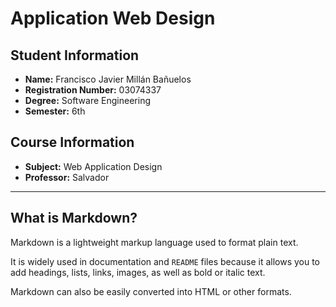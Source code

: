 # Application Web Design

## Student Information
- **Name:** Francisco Javier Millán Bañuelos  
- **Registration Number:** 03074337  
- **Degree:** Software Engineering  
- **Semester:** 6th  

## Course Information
- **Subject:** Web Application Design  
- **Professor:** Salvador  

---

## What is Markdown?

Markdown is a lightweight markup language used to format plain text.  

It is widely used in documentation and `README` files because it allows you to add headings, lists, links, images, as well as bold or italic text.  

Markdown can also be easily converted into HTML or other formats.  


